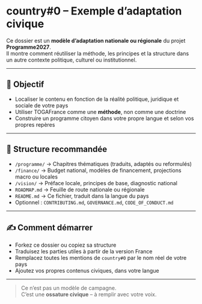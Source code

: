 # country#0 – Exemple d’adaptation civique

Ce dossier est un **modèle d’adaptation nationale ou régionale** du projet **Programme2027**.  
Il montre comment réutiliser la méthode, les principes et la structure dans un autre contexte politique, culturel ou institutionnel.

---

## 📌 Objectif

- Localiser le contenu en fonction de la réalité politique, juridique et sociale de votre pays  
- Utiliser TOGAFrance comme une **méthode**, non comme une doctrine  
- Construire un programme citoyen dans votre propre langue et selon vos propres repères

---

## 📁 Structure recommandée

- `/programme/` → Chapitres thématiques (traduits, adaptés ou reformulés)
- `/finance/` → Budget national, modèles de financement, projections macro ou locales
- `/vision/` → Préface locale, principes de base, diagnostic national
- `ROADMAP.md` → Feuille de route nationale ou régionale
- `README.md` → Ce fichier, traduit dans la langue du pays
- Optionnel : `CONTRIBUTING.md`, `GOVERNANCE.md`, `CODE_OF_CONDUCT.md`

---

## ✍️ Comment démarrer

- Forkez ce dossier ou copiez sa structure
- Traduisez les parties utiles à partir de la version France
- Remplacez toutes les mentions de `country#0` par le nom réel de votre pays
- Ajoutez vos propres contenus civiques, dans votre langue

---

> Ce n’est pas un modèle de campagne.  
> C’est une **ossature civique** – à remplir avec votre voix.
